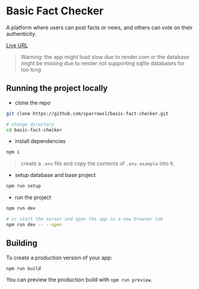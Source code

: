 # Basic Fact Checker

A platform where users can post facts or news, and others can vote on their authenticity.

[Live URL](https://basic-fact-checker.onrender.com)

> Warning: the app might load slow due to render.com or the database might be missing due to render not supporting sqlite databases for too long

## Running the project locally

- clone the repo

```bash
git clone https://github.com/sparrowsl/basic-fact-checker.git

# change directory
cd basic-fact-checker
```

- install dependencies

```bash
npm i
```

> create a `.env` file and copy the contents of `.env.example` into it.

- setup database and base project

```bash
npm run setup
```

- run the project

```bash
npm run dev

# or start the server and open the app in a new browser tab
npm run dev -- --open
```

## Building

To create a production version of your app:

```bash
npm run build
```

You can preview the production build with `npm run preview`.
